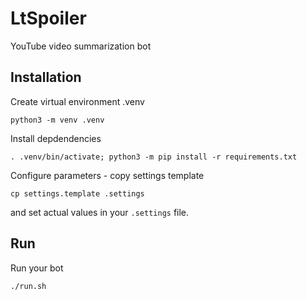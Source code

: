 # LtSpoiler
YouTube video summarization bot

## Installation

Create virtual environment .venv
```
python3 -m venv .venv
```

Install depdendencies
```
. .venv/bin/activate; python3 -m pip install -r requirements.txt
```

Configure parameters - copy settings template
```
cp settings.template .settings
```
and set actual values in your `.settings` file.

## Run
Run your bot
```
./run.sh
```
